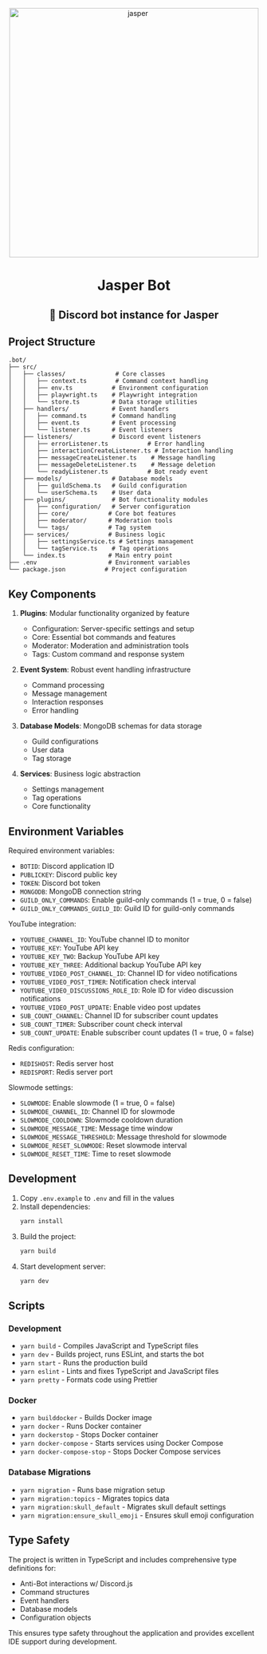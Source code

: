 <p align="center"><img src="https://github.com/JayyDoesDev/jasper/blob/main/.github/assets/jasper.png?raw=true" alt="jasper" width="500""></p>
<h1 align="center">Jasper Bot</h1>
<h2 align="center">🤖 Discord bot instance for Jasper</h2>

## Project Structure

```
.bot/
├── src/
│   ├── classes/              # Core classes
│   │   ├── context.ts        # Command context handling
│   │   ├── env.ts           # Environment configuration
│   │   ├── playwright.ts    # Playwright integration
│   │   └── store.ts         # Data storage utilities
│   ├── handlers/            # Event handlers
│   │   ├── command.ts       # Command handling
│   │   ├── event.ts         # Event processing
│   │   └── listener.ts      # Event listeners
│   ├── listeners/           # Discord event listeners
│   │   ├── errorListener.ts           # Error handling
│   │   ├── interactionCreateListener.ts # Interaction handling
│   │   ├── messageCreateListener.ts    # Message handling
│   │   ├── messageDeleteListener.ts    # Message deletion
│   │   └── readyListener.ts           # Bot ready event
│   ├── models/              # Database models
│   │   ├── guildSchema.ts   # Guild configuration
│   │   └── userSchema.ts    # User data
│   ├── plugins/             # Bot functionality modules
│   │   ├── configuration/   # Server configuration
│   │   ├── core/           # Core bot features
│   │   ├── moderator/      # Moderation tools
│   │   └── tags/           # Tag system
│   ├── services/           # Business logic
│   │   ├── settingsService.ts # Settings management
│   │   └── tagService.ts    # Tag operations
│   └── index.ts            # Main entry point
├── .env                    # Environment variables
└── package.json           # Project configuration
```

## Key Components

1. **Plugins**: Modular functionality organized by feature
   - Configuration: Server-specific settings and setup
   - Core: Essential bot commands and features
   - Moderator: Moderation and administration tools
   - Tags: Custom command and response system

2. **Event System**: Robust event handling infrastructure
   - Command processing
   - Message management
   - Interaction responses
   - Error handling

3. **Database Models**: MongoDB schemas for data storage
   - Guild configurations
   - User data
   - Tag storage

4. **Services**: Business logic abstraction
   - Settings management
   - Tag operations
   - Core functionality

## Environment Variables

Required environment variables:
- `BOTID`: Discord application ID
- `PUBLICKEY`: Discord public key
- `TOKEN`: Discord bot token
- `MONGODB`: MongoDB connection string
- `GUILD_ONLY_COMMANDS`: Enable guild-only commands (1 = true, 0 = false)
- `GUILD_ONLY_COMMANDS_GUILD_ID`: Guild ID for guild-only commands

YouTube integration:
- `YOUTUBE_CHANNEL_ID`: YouTube channel ID to monitor
- `YOUTUBE_KEY`: YouTube API key
- `YOUTUBE_KEY_TWO`: Backup YouTube API key
- `YOUTUBE_KEY_THREE`: Additional backup YouTube API key
- `YOUTUBE_VIDEO_POST_CHANNEL_ID`: Channel ID for video notifications
- `YOUTUBE_VIDEO_POST_TIMER`: Notification check interval
- `YOUTUBE_VIDEO_DISCUSSIONS_ROLE_ID`: Role ID for video discussion notifications
- `YOUTUBE_VIDEO_POST_UPDATE`: Enable video post updates
- `SUB_COUNT_CHANNEL`: Channel ID for subscriber count updates
- `SUB_COUNT_TIMER`: Subscriber count check interval
- `SUB_COUNT_UPDATE`: Enable subscriber count updates (1 = true, 0 = false)

Redis configuration:
- `REDISHOST`: Redis server host
- `REDISPORT`: Redis server port

Slowmode settings:
- `SLOWMODE`: Enable slowmode (1 = true, 0 = false)
- `SLOWMODE_CHANNEL_ID`: Channel ID for slowmode
- `SLOWMODE_COOLDOWN`: Slowmode cooldown duration
- `SLOWMODE_MESSAGE_TIME`: Message time window
- `SLOWMODE_MESSAGE_THRESHOLD`: Message threshold for slowmode
- `SLOWMODE_RESET_SLOWMODE`: Reset slowmode interval
- `SLOWMODE_RESET_TIME`: Time to reset slowmode

## Development

1. Copy `.env.example` to `.env` and fill in the values
2. Install dependencies:
   ```bash
   yarn install
   ```
3. Build the project:
   ```bash
   yarn build
   ```
4. Start development server:
   ```bash
   yarn dev
   ```

## Scripts

### Development
- `yarn build` - Compiles JavaScript and TypeScript files
- `yarn dev` - Builds project, runs ESLint, and starts the bot
- `yarn start` - Runs the production build
- `yarn eslint` - Lints and fixes TypeScript and JavaScript files
- `yarn pretty` - Formats code using Prettier

### Docker
- `yarn builddocker` - Builds Docker image
- `yarn docker` - Runs Docker container
- `yarn dockerstop` - Stops Docker container
- `yarn docker-compose` - Starts services using Docker Compose
- `yarn docker-compose-stop` - Stops Docker Compose services

### Database Migrations
- `yarn migration` - Runs base migration setup
- `yarn migration:topics` - Migrates topics data
- `yarn migration:skull_default` - Migrates skull default settings
- `yarn migration:ensure_skull_emoji` - Ensures skull emoji configuration

## Type Safety

The project is written in TypeScript and includes comprehensive type definitions for:
- Anti-Bot interactions w/ Discord.js
- Command structures
- Event handlers
- Database models
- Configuration objects

This ensures type safety throughout the application and provides excellent IDE support during development.
